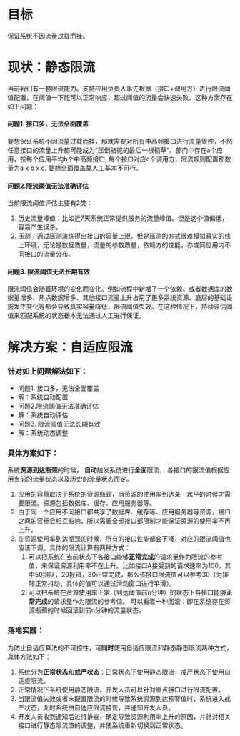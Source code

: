 # 目标
保证系统不因流量过载而挂。
# 现状：静态限流
当前我们有一套限流能力。支持应用负责人事先根据（接口+调用方）进行限流阈值配置，在阈值一下能可以正常响应，超过阈值的流量会快速失败。这种方案存在如下问题：
#### 问题1. 接口多，无法全面覆盖
要想保证系统不因流量过载而挂，那就需要对所有中高频接口进行流量管控，不然任意接口的流量上升都可能成为“压倒骆驼的最后一根稻草”。部门中存在a个应用，按每个应用平均b个中高频接口, 每个接口对应c个调用方，限流规则配置那数量为a x b x c, 要想全面覆盖靠人工基本不可行。
#### 问题2.限流阈值无法准确评估
当前限流阈值评估主要有2类：

1. 历史流量峰值：比如近7天系统正常提供服务的流量峰值。但是这个值偏低，容易产生误杀。
2. 压测：通过压测演练得出接口的容量上限。但是压测的方式很难模拟真实的线上环境，无论是数据质量，流量的参数质量，依赖方的性能，亦或同应用内不同接口的流量分布。

#### 问题3. 限流阈值无法长期有效
限流阈值会随着环境的变化而变化。例如流程中新增了一个依赖、或者数据库的数据量增多、热点数据增多、其他接口流量上升占用了更多系统资源、底层的基础设施发生变化等都会导致真实容量降低，限流阈值失效。在这种情况下，持续评估阈值来匹配系统的状态根本无法通过人工进行保证。
# 解决方案：自适应限流
### 针对如上问题解法如下：
- 问题1. 接口多，无法全面覆盖
- 解：系统自动配置
- 问题2.限流阈值无法准确评估
- 解：系统自动评估
- 问题3. 限流阈值无法长期有效
- 解：系统动态调整

### 具体方案如下：
系统**资源到达瓶颈**的时候， **自动**触发系统进行**全面**限流， 各接口的限流值根据应用当前的流量状态以及历史的流量状态而定。

1. 应用的容量取决于系统的资源瓶颈，当资源的使用率到达某一水平的时候才需要限流。资源包括数据库、缓存、应用服务器等。
2. 由于同一个应用不同接口都共享了数据库、缓存等、应用服务器等资源，接口之间的容量会相互影响，所以需要全部接口都限制才能保证资源的使用率不再上升。
3. 在资源使用率到达瓶颈的时候，所有的接口性能都会下降，对应的限流阈值也应该下调。具体的限流计算有两种方式：
	1. 可以把系统在当前状态下各接口能够**正常完成**的请求量作为限流的参考值，来保证资源利用率不在上升。比如接口A接受到的请求速率为100，其中50排队，20报错，30正常完成，那么该接口限流值可以参考30（为排除正常抖动，具体的值可以通过滑动窗口进行平滑）。
	2. 可以把系统在资源使用率正常（到达阈值前n分钟）的状态下各接口能够**正常完成**的请求量作为限流的参考值。 可以看着一种回滚：即在系统存在资源瓶颈的时候回滚到前n分钟的流量状态。

### 落地实践：
为防止自适应算法的不可控性，可**同时**使用自适应限流和静态静态限流两种方式，具体方法如下：

1. 系统分为**正常状态**和**戒严状态**：正常状态下使用静态限流，戒严状态下使用自适应限流。
2. 正常情况下系统使用静态限流，开发人员可以针对重点接口进行限流配置。
3. 当限流值失效或者未配置限流的时候导致系统资源到达预警值时，系统进入戒严状态，此时系统由自适应限流接管，并通知开发人员。
4. 开发人员收到通知后进行排查，确定导致资源利用率上升的原因，并针对相关接口进行静态限流值的调整，并使系统重新切换到正常状态。

